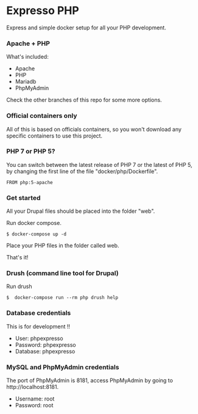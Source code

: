 # Expresso PHP

Express and simple docker setup for all your PHP development.

### Apache + PHP

What's included:

  - Apache
  - PHP
  - Mariadb
  - PhpMyAdmin

Check the other branches of this repo for some more options.

### Official containers only
All of this is based on officials containers, so you won't download any
specific containers to use this project.

### PHP 7 or PHP 5?
You can switch between the latest release of PHP 7 or the latest of PHP 5, by
changing the first line of the file "docker/php/Dockerfile".
```
FROM php:5-apache
```

### Get started
All your Drupal files should be placed into the folder "web".

Run docker compose.
```
$ docker-compose up -d
```

Place your PHP files in the folder called web.

That's it!

### Drush (command line tool for Drupal)

Run drush
```
$  docker-compose run --rm php drush help
```

### Database credentials
This is for development !!

* User: phpexpresso
* Password: phpexpresso
* Database: phpexpresso

### MySQL and PhpMyAdmin credentials
The port of PhpMyAdmin is 8181, access PhpMyAdmin by going to http://localhost:8181.
* Username: root
* Password: root
